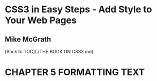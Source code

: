 # **CSS3 in Easy Steps - Add Style to Your Web Pages**
## Mike McGrath

[Back to TOC](./THE BOOK ON CSS3.md)

# CHAPTER 5 FORMATTING TEXT


